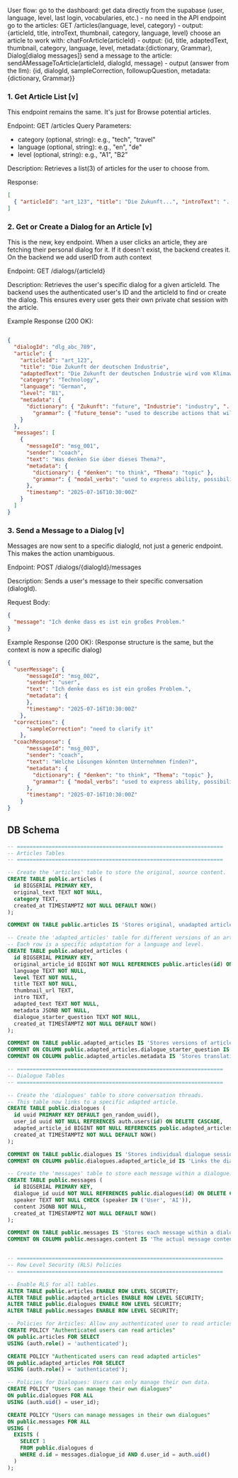 User flow:
go to the dashboard: get data directly from the supabase (user, language, level, last login, vocabularies, etc.) - no need in the API endpoint
go to the articles: GET /articles(language, level, category) - output: {articleId, title, introText, thumbnail, category, language, level}
choose an article to work with: chatForArticle(articleId) - output: {id, title, adaptedText, thumbnail, category, language, level, metadata:{dictionary, Grammar}, Dialog[dialog messages]}
send a message to the article: sendAMessageToArticle(articleId, dialogId, message) - output (answer from the llm): {id, dialogId, sampleCorrection, followupQuestion, metadata:{dictionary, Grammar}}

### 1. Get Article List [v]
This endpoint remains the same. It's just for Browse potential articles.

Endpoint: GET /articles
Query Parameters:
* category (optional, string): e.g., "tech", "travel"
* language (optional, string): e.g., "en", "de"
* level (optional, string): e.g., "A1", "B2"

Description: Retrieves a list(3) of articles for the user to choose from.

Response:

```json
[
  { "articleId": "art_123", "title": "Die Zukunft...", "introText": "...", "thumbnail": "...", "category": "Technology", "language": "German", "level": "B1" },
] 
```

### 2. Get or Create a Dialog for an Article [v]
This is the new, key endpoint. When a user clicks an article, they are fetching their personal dialog for it. If it doesn't exist, the backend creates it. On the backend we add userID from auth context

Endpoint: GET /dialogs/{articleId}

Description: Retrieves the user's specific dialog for a given articleId. The backend uses the authenticated user's ID and the articleId to find or create the dialog. This ensures every user gets their own private chat session with the article.

Example Response (200 OK):

```JSON

{
  "dialogId": "dlg_abc_789",
  "article": {
    "articleId": "art_123",
    "title": "Die Zukunft der deutschen Industrie",
    "adaptedText": "Die Zukunft der deutschen Industrie wird vom Klimawandel geprägt...",
    "category": "Technology",
    "language": "German",
    "level": "B1",
    "metadata": {
      "dictionary": { "Zukunft": "future", "Industrie": "industry", "...": "..." },
        "grammar": { "future_tense": "used to describe actions that will happen in the future", "passive_voice": "used to emphasize the action rather than the subject" }
    }
  },
  "messages": [
    {
      "messageId": "msg_001",
      "sender": "coach",
      "text": "Was denken Sie über dieses Thema?",
      "metadata": {
        "dictionary": { "denken": "to think", "Thema": "topic" },
        "grammar": { "modal_verbs": "used to express ability, possibility, permission, or obligation" }
      },
      "timestamp": "2025-07-16T10:30:00Z"
    }
  ]
}
```

### 3. Send a Message to a Dialog [v]
Messages are now sent to a specific dialogId, not just a generic endpoint. This makes the action unambiguous.

Endpoint: POST /dialogs/{dialogId}/messages

Description: Sends a user's message to their specific conversation (dialogId).

Request Body:

```JSON
{
  "message": "Ich denke dass es ist ein großes Problem."
}
```
Example Response (200 OK): (Response structure is the same, but the context is now a specific dialog)

```JSON
{
  "userMessage": {
      "messageId": "msg_002",
      "sender": "user",
      "text": "Ich denke dass es ist ein großes Problem.",
      "metadata": {
      },
      "timestamp": "2025-07-16T10:30:00Z"
    },
  "corrections": {
      "sampleCorrection": "need to clarify it"
    },
  "coachResponse": {
      "messageId": "msg_003",
      "sender": "coach",
      "text": "Welche Lösungen könnten Unternehmen finden?",
      "metadata": {
        "dictionary": { "denken": "to think", "Thema": "topic" },
        "grammar": { "modal_verbs": "used to express ability, possibility, permission, or obligation" }
      },
      "timestamp": "2025-07-16T10:30:00Z"
    }
}
```

## DB Schema

```sql
-- =================================================================
-- Articles Tables
-- =================================================================

-- Create the 'articles' table to store the original, source content.
CREATE TABLE public.articles (
  id BIGSERIAL PRIMARY KEY,
  original_text TEXT NOT NULL,
  category TEXT,
  created_at TIMESTAMPTZ NOT NULL DEFAULT NOW()
);

COMMENT ON TABLE public.articles IS 'Stores original, unadapted article content.';

-- Create the 'adapted_articles' table for different versions of an article.
-- Each row is a specific adaptation for a language and level.
CREATE TABLE public.adapted_articles (
  id BIGSERIAL PRIMARY KEY,
  original_article_id BIGINT NOT NULL REFERENCES public.articles(id) ON DELETE CASCADE,
  language TEXT NOT NULL,
  level TEXT NOT NULL,
  title TEXT NOT NULL,
  thumbnail_url TEXT,
  intro TEXT,
  adapted_text TEXT NOT NULL,
  metadata JSONB NOT NULL,
  dialogue_starter_question TEXT NOT NULL,
  created_at TIMESTAMPTZ NOT NULL DEFAULT NOW()
);

COMMENT ON TABLE public.adapted_articles IS 'Stores versions of articles adapted for specific languages and levels.';
COMMENT ON COLUMN public.adapted_articles.dialogue_starter_question IS 'The initial question to start a conversation with the user.';
COMMENT ON COLUMN public.adapted_articles.metadata IS 'Stores translation of the article and its words.';

-- =================================================================
-- Dialogue Tables
-- =================================================================

-- Create the 'dialogues' table to store conversation threads.
-- This table now links to a specific adapted article.
CREATE TABLE public.dialogues (
  id uuid PRIMARY KEY DEFAULT gen_random_uuid(),
  user_id uuid NOT NULL REFERENCES auth.users(id) ON DELETE CASCADE,
  adapted_article_id BIGINT NOT NULL REFERENCES public.adapted_articles(id),
  created_at TIMESTAMPTZ NOT NULL DEFAULT NOW()
);

COMMENT ON TABLE public.dialogues IS 'Stores individual dialogue sessions/threads.';
COMMENT ON COLUMN public.dialogues.adapted_article_id IS 'Links the dialogue to a specific version of an article.';

-- Create the 'messages' table to store each message within a dialogue.
CREATE TABLE public.messages (
  id BIGSERIAL PRIMARY KEY,
  dialogue_id uuid NOT NULL REFERENCES public.dialogues(id) ON DELETE CASCADE,
  speaker TEXT NOT NULL CHECK (speaker IN ('User', 'AI')),
  content JSONB NOT NULL,
  created_at TIMESTAMPTZ NOT NULL DEFAULT NOW()
);

COMMENT ON TABLE public.messages IS 'Stores each message within a dialogue.';
COMMENT ON COLUMN public.messages.content IS 'The actual message content, stored as a flexible JSONB object.';


-- =================================================================
-- Row Level Security (RLS) Policies
-- =================================================================

-- Enable RLS for all tables.
ALTER TABLE public.articles ENABLE ROW LEVEL SECURITY;
ALTER TABLE public.adapted_articles ENABLE ROW LEVEL SECURITY;
ALTER TABLE public.dialogues ENABLE ROW LEVEL SECURITY;
ALTER TABLE public.messages ENABLE ROW LEVEL SECURITY;

-- Policies for Articles: Allow any authenticated user to read articles.
CREATE POLICY "Authenticated users can read articles"
ON public.articles FOR SELECT
USING (auth.role() = 'authenticated');

CREATE POLICY "Authenticated users can read adapted articles"
ON public.adapted_articles FOR SELECT
USING (auth.role() = 'authenticated');

-- Policies for Dialogues: Users can only manage their own data.
CREATE POLICY "Users can manage their own dialogues"
ON public.dialogues FOR ALL
USING (auth.uid() = user_id);

CREATE POLICY "Users can manage messages in their own dialogues"
ON public.messages FOR ALL
USING (
  EXISTS (
    SELECT 1
    FROM public.dialogues d
    WHERE d.id = messages.dialogue_id AND d.user_id = auth.uid()
  )
);
```